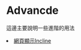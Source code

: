 # Advancde

這邊主要說明一些進階的用法


<u1>
    <li>
    <a href="https://github.com/Eddie02582/Django-tutorial/tree/master/Model/Field">網頁顯示Incline</a>
    </li>    
</ul>

